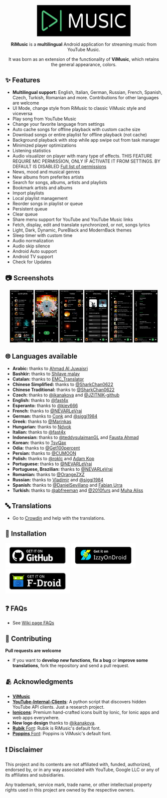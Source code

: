 <div align="center">
  <img src="./app_logo.png" width="300" height="100" />    
  <p><b>RiMusic</b> is a <b>multilingual</b> Android application for streaming music from YouTube Music.</p>
  <p>It was born as an extension of the functionality of <b>ViMusic</b>, which retains the general appearance, colors.</p>
</div>

## ✨ Features
- **Multilingual support:** English, Italian, German, Russian, French, Spanish, Czech, Turkish, Romanian and more. Contributions for other languages are welcome
- UI Mode, change style from RiMusic to classic ViMusic style and viceversa
- Play song from YouTube Music
- Change your favorite language from settings
- Auto cache songs for offline playback with custom cache size
- Download songs or entire playlist for offline playback (not cache) 
- Background playback with stop while app swipe out from task manager
- Minimized player optimizations
- Listening statistics
- Audio visualizer on player with many type of effects. THIS FEATURE REQUIRE MIC PERMISSION, ONLY IF ACTIVATE IT FROM SETTINGS. BY DEFAULT IS DISABLED [Full list of permissions](https://github.com/fast4x/RiMusic/wiki/FAQs#-what-permissions-are-used)
- News, mood and musical genres
- New albums from preferites artists
- Search for songs, albums, artists and playlists
- Bookmark artists and albums
- Import playlists
- Local playlist management
- Reorder songs in playlist or queue
- Persistent queue
- Clear queue
- Share menu support for YouTube and YouTube Music links
- Fetch, display, edit and translate synchronized, or not, songs lyrics
- Light, Dark, Dynamic, PureBlack and ModernBack themes
- Sleep timer with custom time
- Audio normalization
- Audio skip silence
- Android Auto support
- Android TV support
- Check for Updates

## 📷 Screenshots
<div align="center">
  <img src="./fastlane/metadata/android/en-US/images/phoneScreenshots/1.jpg" width="15%" />
  <img src="./fastlane/metadata/android/en-US/images/phoneScreenshots/2.jpg" width="15%" />
  <img src="./fastlane/metadata/android/en-US/images/phoneScreenshots/3.jpg" width="15%" />
  <img src="./fastlane/metadata/android/en-US/images/phoneScreenshots/4.jpg" width="15%" />
  <img src="./fastlane/metadata/android/en-US/images/phoneScreenshots/5.jpg" width="15%" />
  <img src="./fastlane/metadata/android/en-US/images/phoneScreenshots/6.jpg" width="15%" />
</div>

## 🌐 Languages available
- **Arabic:** thanks to [Ahmad Al Juwaisri](https://crowdin.com/profile/juwaisri)
- **Bashkir:** thanks to [Shilave malay](https://crowdin.com/profile/Bash.boy)
- **Catalan:** thanks to [EMC_Translator](https://crowdin.com/profile/EMC_Translator)
- **Chinese Simplified:** thanks to [@SharkChan0622](https://github.com/SharkChan0622)
- **Chinese Traditional:** thanks to [@SharkChan0622](https://github.com/SharkChan0622)
- **Czech:** thanks to [@ikanakova](https://github.com/ikanakova) and [@JZITNIK-github](https://github.com/JZITNIK-github)
- **English:** thanks to [@fast4x](https://github.com/fast4x)
- **Esperanto:** thanks to [@kjev666](https://github.com/kjev666)
- **French:** thanks to [@NEVARLeVrai](https://github.com/NEVARLeVrai)
- **German:** thanks to [Conk](https://crowdin.com/profile/conk) and [@siggi1984](https://github.com/siggi1984)
- **Greek:** thanks to [@Marinkas](https://github.com/Marinkas)
- **Hungarìan:** thanks to [Ndvok](https://crowdin.com/profile/ndvok)
- **Italian:** thanks to [@fast4x](https://github.com/fast4x)
- **Indonesian:** thanks to [@teddysulaimanGL](https://github.com/teddysulaimanGL) and [Fausta Ahmad](https://crowdin.com/profile/faustaahmad)  
- **Korean:** thanks to [TsyQax](https://crowdin.com/profile/TsyQax)
- **Odia:** thanks to [@Get100percent](https://github.com/Get100percent)
- **Persian:** thanks to [@CUMOON](https://github.com/CUMOON)
- **Polish:** thanks to [@roklc](https://github.com/roklc) and [Adam Kop](https://crowdin.com/profile/damianadam000)
- **Portuguese:** thanks to [@NEVARLeVrai](https://github.com/NEVARLeVrai)
- **Portuguese, Brazilian:** thanks to [@NEVARLeVrai](https://github.com/NEVARLeVrai)
- **Romanian:** thanks to [@OrangeZXZ](https://github.com/OrangeZxZ)
- **Russian:** thanks to [Vladimir](https://crowdin.com/profile/vladimir15426) and [@siggi1984](https://github.com/siggi1984)
- **Spanish:** thanks to [@DanielSevillano](https://github.com/DanielSevillano) and [Fabian Urra](https://crowdin.com/profile/nsagcl)
- **Turkish:** thanks to [@abfreeman](https://github.com/abfreeman) and [@2010furs](https://github.com/2010furs) and [Muha Aliss](https://crowdin.com/profile/muhaaliss)


## 🔤 Translations
- Go to [Crowdin](https://crowdin.com/project/rimusic/invite?h=73f0e6b64be1c64a8aebd467d286cf851925330) and help with the translations.

## 📲 Installation
[<img src="./assets/images/getItGithub.png" alt="GitHub" height="80">](https://github.com/fast4x/RiMusic/releases/latest)
[<img src="./assets/images/getItIzzyOnDroid.png" alt="IzzyOnDroid" height="80">](https://apt.izzysoft.de/fdroid/index/apk/it.fast4x.rimusic/)
[<img src="./assets/images/getItf-droid.png" alt="F-Droid" height="80">](https://f-droid.org/it/packages/it.fast4x.rimusic/)

## ❓ FAQs
- See [Wiki page FAQs](https://github.com/fast4x/RiMusic/wiki/FAQs)

## 🤝 Contributing
**Pull requests are welcome**
- If you want to **develop new functions**, **fix a bug** or **improve some translations**, fork the repository and send a pull request.

## 🫂 Acknowledgments
- [**ViMusic**](https://github.com/vfsfitvnm/ViMusic)
- [**YouTube-Internal-Clients**](https://github.com/zerodytrash/YouTube-Internal-Clients): A python script that discovers hidden YouTube API clients. Just a research project.
- [**Ionicons**](https://github.com/ionic-team/ionicons): Premium hand-crafted icons built by Ionic, for Ionic apps and web apps everywhere.
- **New logo design** thanks to [@ikanakova](https://github.com/ikanakova).
- [**Rubik** Font](https://fonts.google.com/specimen/Rubik): Rubik is RiMusic's default font.
- [**Poppins** Font](https://fonts.google.com/specimen/Poppins): Poppins is ViMusic's default font.

## ❗ Disclaimer
This project and its contents are not affiliated with, funded, authorized, endorsed by, or in any way associated with YouTube, Google LLC or any of its affiliates and subsidiaries.

Any trademark, service mark, trade name, or other intellectual property rights used in this project are owned by the respective owners.
